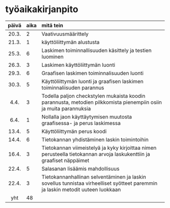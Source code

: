
# työaikakirjanpito
| päivä | aika | mitä tein  |
| :----:|:-----| :-----|
| 20.3. | 2    | Vaativuusmäärittely|
| 21.3. | 1    | käyttöliittymän alustusta |
| 25.3. | 6    | Laskimen toiminnallisuuden käsittely ja testien luominen |
| 26.3. | 3    | Laskimen käyttöliittymän luonti |
| 29.3. | 6    | Graafisen laskimen toiminnalisuuden luonti |
| 30.3. | 5    | Käyttöliittymän luonti ja graafisen laskimen toiminnaliisuden parannus|
| 4.4.  | 3    | Todella paljon checkstylen mukaista koodin parannusta, metodien pilkkomista pienempiin osiin ja muita parannuksia|
| 6.4.  | 1    | Nollalla jaon käyttäytymisen muutosta graafisessa- ja perus laskimessa|
| 13.4. | 5    | Käyttöliittymän perus koodi
| 14.4. | 6    | Tietokannan yhdistäminen laskin toimintoihin
| 16.4. | 3    | Tietokannan viimeistelyä ja kyky kirjoittaa nimen perusteella tietokannan arvoja laskukenttiin ja graafiset näppäimet
| 22.4. | 5    | Salasanan lisäämis mahdollisuus
| 22.4. | 3    | Tietokannanhallinan selventäminen ja laskin sovellus tunnistaa virheelliset syötteet paremmin ja laskin metodit uuteen luokkaan
| yht   | 48   |
